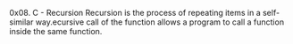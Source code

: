 0x08. C - Recursion
Recursion is the process of repeating items in a self-similar way.ecursive call of the function allows a program to call a function inside the same function.
